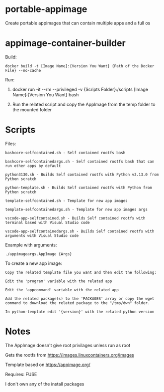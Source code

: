 # portable-appimage
Create portable appimages that can contain multiple apps and a full os

# appimage-container-builder
Build:

    docker build -t [Image Name]:{Version You Want} {Path of the Docker File} --no-cache

Run:

1. docker run -it --rm --privileged -v {Scripts Folder}:/scripts [Image Name]:{Version You Want} bash

2. Run the related script and copy the AppImage from the temp folder to the mounted folder

# Scripts
Files:

    bashcore-selfcontained.sh - Self contained rootfs bash

    bashcore-selfcontainedargs.sh - Self contained rootfs bash that can run other apps by default

    python3130.sh - Builds Self contained rootfs with Python v3.13.0 from Python scratch

    python-template.sh - Builds Self contained rootfs with Python from Python scratch

    template-selfcontained.sh - Template for new app images

    template-selfcontainedargs.sh - Template for new app images args

    vscode-app-selfcontained.sh - Builds Self contained rootfs with terminal based with Visual Studio code

    vscode-app-selfcontainedargs.sh - Builds Self contained rootfs with arguments with Visual Studio code

Example with arguments:

    ./appimageargs.AppImage {Args}

To create a new app image:

    Copy the related template file you want and then edit the following:

    Edit the 'program' variable with the related app

    Edit the 'appcommand' variable with the related app

    Add the related package(s) to the 'PACKAGES' array or copy the wget command to download the related package to the "/tmp/dwn" folder.

    In python-template edit '{version}' with the related python version

# Notes
The AppImage doesn't give root privilages unless run as root

Gets the rootfs from https://images.linuxcontainers.org/images

Template based on https://appimage.org/

Requires: FUSE

I don't own any of the install packages
